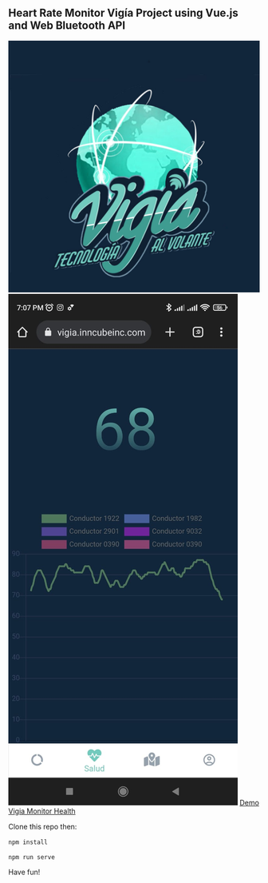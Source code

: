 ## Heart Rate Monitor Vigía Project using Vue.js and Web Bluetooth API
![](https://github.com/gabotrix1/MONITORPOLARVIGIA/blob/main/WhatsApp%20Image%202023-05-27%20at%2011.09.52%20AM.jpeg)
![](https://github.com/gabotrix1/MONITORPOLARVIGIA/blob/main/WhatsApp%20Image%202023-06-21%20at%207.07.17%20PM.jpeg)
[Demo Vigia Monitor Health](https://monitorpolarvigia.vercel.app/)

Clone this repo then:
```
npm install
```
```
npm run serve
```

Have fun!
